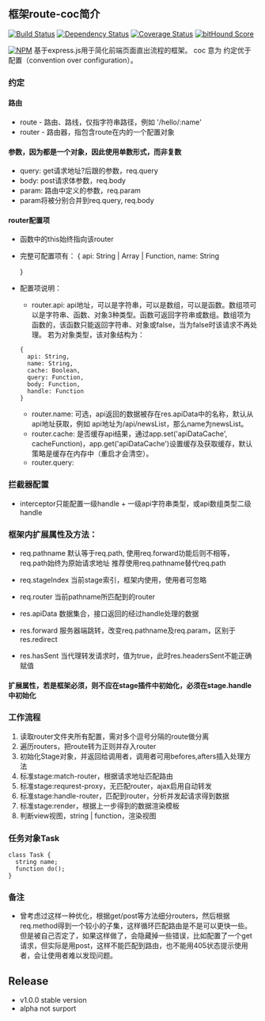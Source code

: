 ## 框架route-coc简介

[![Build Status](https://secure.travis-ci.org/tofishes/route-coc.svg?branch=master)](http://travis-ci.org/tofishes/route-coc)
[![Dependency Status](https://gemnasium.com/tofishes/route-coc.svg)](https://gemnasium.com/tofishes/route-coc)
[![Coverage Status](https://img.shields.io/coveralls/tofishes/route-coc.svg)](https://coveralls.io/r/tofishes/route-coc?branch=master)
[![bitHound Score](https://www.bithound.io/github/tofishes/route-coc/badges/score.svg)](https://www.bithound.io/github/tofishes/route-coc)

[![NPM](https://nodei.co/npm/istanbul.png?downloads=true)](https://nodei.co/npm/istanbul/)
基于express.js用于简化前端页面直出流程的框架。
coc 意为 约定优于配置（convention over configuration）。

### 约定

#### 路由
* route - 路由、路线，仅指字符串路径，例如 '/hello/:name'
* router - 路由器，指包含route在内的一个配置对象

#### 参数，因为都是一个对象，因此使用单数形式，而非复数
* query: get请求地址?后跟的参数，req.query
* body: post请求体参数，req.body
* param: 路由中定义的参数，req.param
* param将被分别合并到req.query, req.body

#### router配置项
* 函数中的this始终指向该router
* 完整可配置项有：
  {
    api: String | Array | Function,
    name: String

  }
* 配置项说明：
  * router.api: api地址，可以是字符串，可以是数组，可以是函数。数组项可以是字符串、函数、对象3种类型。函数可返回字符串或数组。数组项为函数的，该函数只能返回字符串、对象或false，当为false时该请求不再处理。
  若为对象类型，该对象结构为：
  ```
  {
    api: String,
    name: String,
    cache: Boolean,
    query: Function,
    body: Function,
    handle: Function
  }
  ```
  * router.name: 可选，api返回的数据被存在res.apiData中的名称，默认从api地址获取，例如 api地址为/api/newsList，那么name为newsList。
  * router.cache: 是否缓存api结果，通过app.set('apiDataCache', cacheFunction)，app.get('apiDataCache')设置缓存及获取缓存，默认策略是缓存在内存中（重启才会清空）。
  * router.query:

### 拦截器配置
* interceptor只能配置一级handle + 一级api字符串类型，或api数组类型二级handle

### 框架内扩展属性及方法：
* req.pathname 默认等于req.path, 使用req.forward功能后则不相等，req.path始终为原始请求地址
  推荐使用req.pathname替代req.path
* req.stageIndex 当前stage索引，框架内使用，使用者可忽略
* req.router 当前pathname所匹配到的router

* res.apiData 数据集合，接口返回的经过handle处理的数据
* res.forward 服务器端跳转，改变req.pathname及req.param，区别于res.redirect
* res.hasSent 当代理转发请求时，值为true，此时res.headersSent不能正确赋值

#### 扩展属性，若是框架必须，则不应在stage插件中初始化，必须在stage.handle中初始化

### 工作流程
1. 读取router文件夹所有配置，需对多个逗号分隔的route做分离
2. 遍历routers，把route转为正则并存入router
3. 初始化Stage对象，并返回给调用者，调用者可用befores,afters插入处理方法
4. 标准stage:match-router，根据请求地址匹配路由
4. 标准stage:requrest-proxy，无匹配router，ajax启用自动转发
5. 标准stage:handle-router，匹配到router，分析并发起请求得到数据
6. 标准stage:render，根据上一步得到的数据渲染模板
10. 判断view视图，string | function，渲染视图

### 任务对象Task
```
class Task {
  string name;
  function do();
}
```

### 备注
* 曾考虑过这样一种优化，根据get/post等方法细分routers，然后根据req.method得到一个较小的子集，这样循环匹配路由是不是可以更快一些。但是被自己否定了，如果这样做了，会隐藏掉一些错误，比如配置了一个get请求，但实际是用post，这样不能匹配到路由，也不能用405状态提示使用者，会让使用者难以发现问题。

## Release
* v1.0.0 stable version
* alpha not surport
